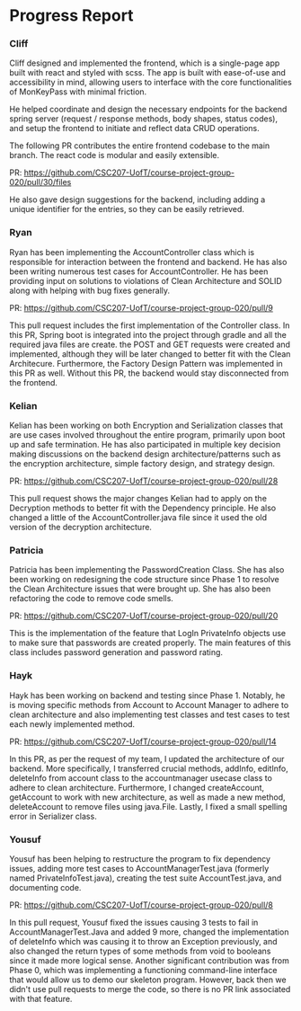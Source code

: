 # Progress Report

### Cliff

Cliff designed and implemented the frontend, which is a single-page app built 
with react and styled with scss. The app is built with ease-of-use and accessibility 
in mind, allowing users to interface with the core functionalities of MonKeyPass 
with minimal friction.

He helped coordinate and design the necessary endpoints for the backend spring 
server (request / response methods, body shapes, status codes), and setup the 
frontend to initiate and reflect data CRUD operations.

The following PR contributes the entire frontend codebase to the main branch.
The react code is modular and easily extensible.

PR: https://github.com/CSC207-UofT/course-project-group-020/pull/30/files

He also gave design suggestions for the backend, including adding a unique 
identifier for the entries, so they can be easily retrieved.

### Ryan

Ryan has been implementing the AccountController class which is responsible for
interaction between the frontend and backend. He has also been writing numerous 
test cases for AccountController. He has been providing input on solutions
to violations of Clean Architecture and SOLID along with helping with bug fixes
generally. 

PR: https://github.com/CSC207-UofT/course-project-group-020/pull/9

This pull request includes the first implementation of the Controller class. In this 
PR, Spring boot is integrated into the project through gradle and all the required 
java files are create. the POST and GET requests were created and implemented, although
they will be later changed to better fit with the Clean Architecure. Furthermore, the 
Factory Design Pattern was implemented in this PR as well. Without this PR, the backend
would stay disconnected from the frontend.

### Kelian

Kelian has been working on both Encryption and Serialization classes that are use cases involved throughout the entire program, primarily upon boot up and safe termination. He has also participated in multiple key decision making discussions on the backend design architecture/patterns such as the encryption architecture, simple factory design, and strategy design.

PR: https://github.com/CSC207-UofT/course-project-group-020/pull/28

This pull request shows the major changes Kelian had to apply on the Decryption methods to better fit with the Dependency principle. He also changed a little of the AccountController.java file since it used the old version of the decryption architecture.

### Patricia

Patricia has been implementing the PasswordCreation Class. She has also been working on redesigning the code structure since Phase 1 to resolve the Clean Architecture issues that were brought up. She has also been refactoring the code to remove code smells. 

PR: https://github.com/CSC207-UofT/course-project-group-020/pull/20

This is the implementation of the feature that LogIn PrivateInfo objects use to make sure that passwords are created properly. The main features of this class includes password generation and password rating. 

### Hayk
Hayk has been working on backend and testing since Phase 1. Notably, he is moving specific methods from Account to Account Manager to adhere to clean architecture and also implementing test classes and test cases to test each newly implemented method.

PR: https://github.com/CSC207-UofT/course-project-group-020/pull/14

In this PR, as per the request of my team, I updated the architecture of our backend. More specifically, I transferred crucial methods,
addInfo, editInfo, deleteInfo from account class to the accountmanager usecase class to adhere to clean architecture. Furthermore, I changed createAccount, getAccount to work with new architecture, as well as made a new method, deleteAccount to remove files using java.File. Lastly, I fixed a small spelling error in Serializer class.

### Yousuf

Yousuf has been helping to restructure the program to fix dependency issues, adding more test cases to AccountManagerTest.java (formerly named PrivateInfoTest.java), creating the test suite AccountTest.java, and documenting code.

PR: https://github.com/CSC207-UofT/course-project-group-020/pull/8

In this pull request, Yousuf fixed the issues causing 3 tests to fail in AccountManagerTest.Java and added 9 more, changed the implementation of deleteInfo which was causing it to throw an Exception previously, and also changed the return types of some methods from void to booleans since it made more logical sense. Another significant contribution was from Phase 0, which was implementing a functioning command-line interface that would allow us to demo our skeleton program. However, back then we didn't use pull requests to merge the code, so there is no PR link associated with that feature.
